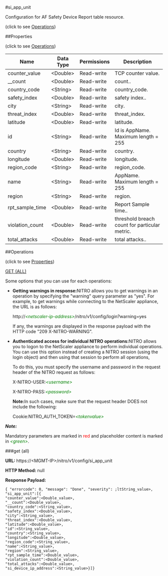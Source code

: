 #si_app_unit



Configuration for AF Safety Device Report table resource.

<span>(click to see [Operations](#operations))</span>



##Properties 

<span>(click to see [Operations](#operations))</span>





<table><thead><tr><th>Name</th><th>Data Type</th><th>Permissions</th><th>Description</th></tr></thead><tbody><tr><td>counter_value</td><td>&lt;Double></td><td>Read-write</td><td>TCP counter value.</td></tr><tr><td>__count</td><td>&lt;Double></td><td>Read-write</td><td>count..</td></tr><tr><td>country_code</td><td>&lt;String></td><td>Read-write</td><td>country_code.</td></tr><tr><td>safety_index</td><td>&lt;Double></td><td>Read-write</td><td>safety index..</td></tr><tr><td>city</td><td>&lt;String></td><td>Read-write</td><td>city.</td></tr><tr><td>threat_index</td><td>&lt;Double></td><td>Read-write</td><td>threat_index.</td></tr><tr><td>latitude</td><td>&lt;Double></td><td>Read-write</td><td>latitude.</td></tr><tr><td>id</td><td>&lt;String></td><td>Read-write</td><td>Id is AppName.<br>Maximum length = 255</td></tr><tr><td>country</td><td>&lt;String></td><td>Read-write</td><td>country.</td></tr><tr><td>longitude</td><td>&lt;Double></td><td>Read-write</td><td>longitude.</td></tr><tr><td>region_code</td><td>&lt;String></td><td>Read-write</td><td>region_code.</td></tr><tr><td>name</td><td>&lt;String></td><td>Read-write</td><td>AppName.<br>Maximum length = 255</td></tr><tr><td>region</td><td>&lt;String></td><td>Read-write</td><td>region.</td></tr><tr><td>rpt_sample_time</td><td>&lt;Double></td><td>Read-write</td><td>Report Sample time..</td></tr><tr><td>violation_count</td><td>&lt;Double></td><td>Read-write</td><td>threshold breach count for particular metric.</td></tr><tr><td>total_attacks</td><td>&lt;Double></td><td>Read-write</td><td>total attacks..</td></tr></tbody></table>

##Operations 

<span>(click to see [Properties](#properties))</span>





[GET (ALL)](#get-all)





Some options that you can use for each operations:

<ul><li><p><b>Getting warnings in response:</b>NITRO allows you to get warnings in an operation by specifying the "warning" query parameter as "yes". For example, to get warnings while connecting to the NetScaler appliance, the URL is as follows:</p><p>http://<span style="color:green;font-style:italic;">&lt;netscaler-ip-address&gt;</span>/nitro/v1/config/login?warning=yes</p><p>If any, the warnings are displayed in the response payload with the HTTP code "209 X-NITRO-WARNING".</p></li><li><p><b>Authenticated access for individual NITRO operations:</b>NITRO allows you to logon to the NetScaler appliance to perform individual operations. You can use this option instead of creating a NITRO session (using the login object) and then using that session to perform all operations,</p><p>To do this, you must specify the username and password in the request header of the NITRO request as follows:</p><p>X-NITRO-USER:<span style="color:green;font-style:italic;">&lt;username&gt;</span></p><p>X-NITRO-PASS:<span style="color:green;font-style:italic;">&lt;password&gt;</span></p><p><b>Note:</b>In such cases, make sure that the request header DOES not include the following:</p><p>Cookie:NITRO_AUTH_TOKEN=<span style="color:green;font-style:italic;">&lt;tokenvalue&gt;</span></p></li></ul>







***Note:*** 

Mandatory parameters are marked in <span style="color:#FF0000;">red</span> and placeholder content is marked in <span style="color:green;font-style:italic">&lt;green&gt;</span>.



###get (all)







<b>URL: </b>https://&lt;MGMT-IP&gt;/nitro/v1/config/si_app_unit

<b>HTTP Method: </b>null

<b>Response Payload: </b>
```
{ "errorcode": 0, "message": "Done", "severity": ;ltString_value>, "si_app_unit":[{
"counter_value":<Double_value>,
"__count":<Double_value>,
"country_code":<String_value>,
"safety_index":<Double_value>,
"city":<String_value>,
"threat_index":<Double_value>,
"latitude":<Double_value>,
"id":<String_value>,
"country":<String_value>,
"longitude":<Double_value>,
"region_code":<String_value>,
"name":<String_value>,
"region":<String_value>,
"rpt_sample_time":<Double_value>,
"violation_count":<Double_value>,
"total_attacks":<Double_value>,
"si_device_ip_address":<String_value>}]}
```








